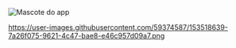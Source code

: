![Mascote do app]([images/image_3d99cb.png](https://user-images.githubusercontent.com/59374587/153518639-7a26f075-9621-4c47-bae8-e46c957d09a7.png))








https://user-images.githubusercontent.com/59374587/153518639-7a26f075-9621-4c47-bae8-e46c957d09a7.png
